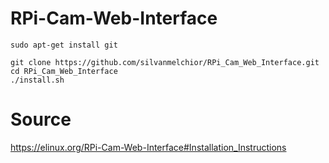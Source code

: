 # RPi-Cam-Web-Interface

```
sudo apt-get install git
```

```
git clone https://github.com/silvanmelchior/RPi_Cam_Web_Interface.git
cd RPi_Cam_Web_Interface
./install.sh
```


# Source
https://elinux.org/RPi-Cam-Web-Interface#Installation_Instructions
